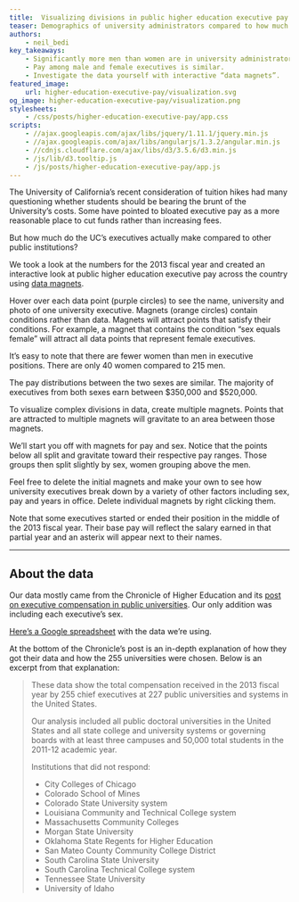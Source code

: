 ```yaml
---
title:  Visualizing divisions in public higher education executive pay
teaser: Demographics of university administrators compared to how much they make
authors:
    - neil_bedi
key_takeaways:
    - Significantly more men than women are in university administrator roles.
    - Pay among male and female executives is similar.
    - Investigate the data yourself with interactive “data magnets”.
featured_image:
    url: higher-education-executive-pay/visualization.svg
og_image: higher-education-executive-pay/visualization.png
stylesheets:
    - /css/posts/higher-education-executive-pay/app.css
scripts:
    - //ajax.googleapis.com/ajax/libs/jquery/1.11.1/jquery.min.js
    - //ajax.googleapis.com/ajax/libs/angularjs/1.3.2/angular.min.js
    - //cdnjs.cloudflare.com/ajax/libs/d3/3.5.6/d3.min.js
    - /js/lib/d3.tooltip.js
    - /js/posts/higher-education-executive-pay/app.js
---
```


The University of California’s recent consideration of tuition hikes had many questioning whether students should be bearing the brunt of the University’s costs. Some have pointed to bloated executive pay as a more reasonable place to cut funds rather than increasing fees.

But how much do the UC’s executives actually make compared to other public institutions?

We took a look at the numbers for the 2013 fiscal year and created an interactive look at public higher education executive pay across the country using [data magnets](https://github.com/nbedi/magnets).

Hover over each data point (purple circles) to see the name, university and photo of one university executive. Magnets (orange circles) contain conditions rather than data. Magnets will attract points that satisfy their conditions. For example, a magnet that contains the condition “sex equals female” will attract all data points that represent female executives.

It’s easy to note that there are fewer women than men in executive positions. There are only 40 women compared to 215 men.

The pay distributions between the two sexes are similar. The majority of executives from both sexes earn between $350,000 and $520,000.

To visualize complex divisions in data, create multiple magnets. Points that are attracted to multiple magnets will gravitate to an area between those magnets.

We’ll start you off with magnets for pay and sex. Notice that the points below all split and gravitate toward their respective pay ranges. Those groups then split slightly by sex, women grouping above the men.

<div id="visualization">
    <div ng-app="magnet">
        <div ng-controller="MagnetController as magnet">
            <magnet data="magnet.data" initialmagnets="true" allowcreate="true" />
        </div>
    </div>
</div>

Feel free to delete the initial magnets and make your own to see how university executives break down by a variety of other factors including sex, pay and years in office. Delete individual magnets by right clicking them.

Note that some executives started or ended their position in the middle of the 2013 fiscal year. Their base pay will reflect the salary earned in that partial year and an asterix will appear next to their names.

---

## About the data

Our data mostly came from the Chronicle of Higher Education and its [post on executive compensation in public universities](https://chronicle.com/article/Executive-Compensation-at/146519/#id=table). Our only addition was including each executive’s sex.

[Here’s a Google spreadsheet](https://docs.google.com/spreadsheets/d/1R2JynUyYIyrl2EBEvBJpUZhc07obiABgWQHWjsgbtD8/edit?usp=sharing) with the data we’re using.

At the bottom of the Chronicle’s post is an in-depth explanation of how they got their data and how the 255 universities were chosen. Below is an excerpt from that explanation:

> These data show the total compensation received in the 2013 fiscal year by 255 chief executives at 227 public universities and systems in the United States.
>
> Our analysis included all public doctoral universities in the United States and all state college and university systems or governing boards with at least three campuses and 50,000 total students in the 2011-12 academic year.
>
> Institutions that did not respond:
>
> - City Colleges of Chicago
> - Colorado School of Mines
> - Colorado State University system
> - Louisiana Community and Technical College system
> - Massachusetts Community Colleges
> - Morgan State University
> - Oklahoma State Regents for Higher Education
> - San Mateo County Community College District
> - South Carolina State University
> - South Carolina Technical College system
> - Tennessee State University
> - University of Idaho

